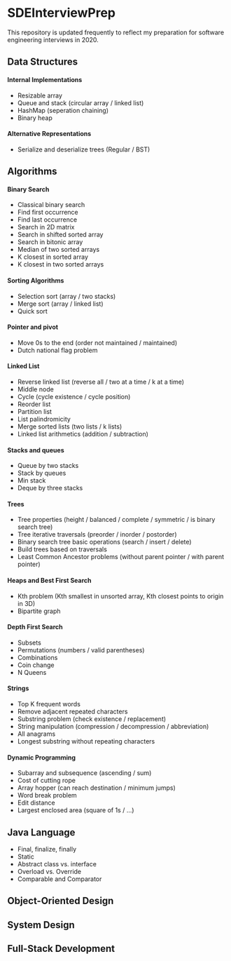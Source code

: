 # SDEInterviewPrep
This repository is updated frequently to reflect my preparation for software engineering interviews in 2020. 

## Data Structures
#### Internal Implementations
* Resizable array
* Queue and stack (circular array / linked list)
* HashMap (seperation chaining)
* Binary heap 

#### Alternative Representations
* Serialize and deserialize trees (Regular / BST)

## Algorithms
#### Binary Search
* Classical binary search
* Find first occurrence
* Find last occurrence 
* Search in 2D matrix
* Search in shifted sorted array
* Search in bitonic array
* Median of two sorted arrays
* K closest in sorted array
* K closest in two sorted arrays

#### Sorting Algorithms
* Selection sort (array / two stacks)
* Merge sort (array / linked list)
* Quick sort

#### Pointer and pivot
* Move 0s to the end (order not maintained / maintained)
* Dutch national flag problem

#### Linked List
* Reverse linked list (reverse all / two at a time / k at a time)
* Middle node
* Cycle (cycle existence / cycle position)
* Reorder list
* Partition list
* List palindromicity 
* Merge sorted lists (two lists / k lists)
* Linked list arithmetics (addition / subtraction)

#### Stacks and queues
* Queue by two stacks
* Stack by queues
* Min stack
* Deque by three stacks

#### Trees 
* Tree properties (height / balanced / complete / symmetric / is binary search tree)
* Tree iterative traversals (preorder / inorder / postorder)
* Binary search tree basic operations (search / insert / delete)
* Build trees based on traversals
* Least Common Ancestor problems (without parent pointer / with parent pointer)

#### Heaps and Best First Search
* Kth problem (Kth smallest in unsorted array, Kth closest points to origin in 3D)
* Bipartite graph

#### Depth First Search
* Subsets
* Permutations (numbers / valid parentheses)
* Combinations
* Coin change
* N Queens

#### Strings
* Top K frequent words
* Remove adjacent repeated characters
* Substring problem (check existence / replacement)
* String manipulation (compression / decompression / abbreviation)
* All anagrams
* Longest substring without repeating characters

#### Dynamic Programming
* Subarray and subsequence (ascending / sum)
* Cost of cutting rope
* Array hopper (can reach destination / minimum jumps)
* Word break problem
* Edit distance
* Largest enclosed area (square of 1s / ...)

## Java Language
* Final, finalize, finally
* Static
* Abstract class vs. interface
* Overload vs. Override
* Comparable and Comparator

## Object-Oriented Design


## System Design


## Full-Stack Development

